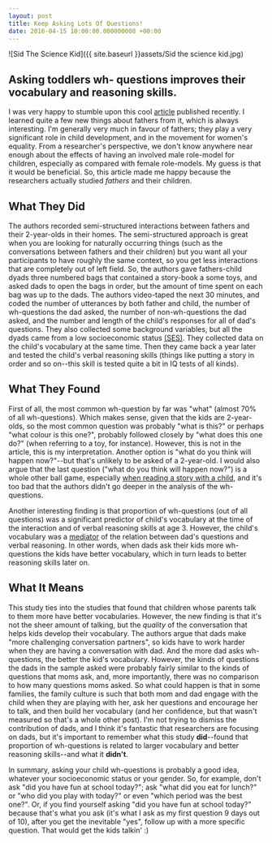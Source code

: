 ```yaml
---
layout: post
title: Keep Asking Lots Of Questions!
date: 2016-04-15 10:00:00.000000000 +00:00
---
```

![Sid The Science Kid]({{ site.baseurl }}assets/Sid the science kid.jpg)

## Asking toddlers wh- questions improves their vocabulary and reasoning skills.

I was very happy to stumble upon this cool [article](https://onlinelibrary.wiley.com/doi/10.1111/cogs.12349/abstract) published recently. I learned quite a few new things about fathers from it, which is always interesting. I'm generally very much in favour of fathers; they play a very significant role in child development, and in the movement for women's equality. From a researcher's perspective, we don't know anywhere near enough about the effects of having an involved male role-model for children, especially as compared with female role-models. My guess is that it would be beneficial. So, this article made me happy because the researchers actually studied *fathers* and their children.

## What They Did

The authors recorded semi-structured interactions between fathers and their 2-year-olds in their homes. The semi-structured approach is great when you are looking for naturally occurring things (such as the conversations between fathers and their children) but you want all your participants to have roughly the same context, so you get less interactions that are completely out of left field. So, the authors gave fathers-child dyads three numbered bags that contained a story-book a some toys, and asked dads to open the bags in order, but the amount of time spent on each bag was up to the dads. The authors video-taped the next 30 minutes, and coded the number of utterances by both father and child, the number of wh-questions the dad asked, the number of non-wh-questions the dad asked, and the number and length of the child's responses for all of dad's questions. They also collected some background variables, but all the dyads came from a low socioeconomic status [(SES)](https://galpod.com/glossary#SES). They collected data on the child's vocabulary at the same time. Then they came back a year later and tested the child's verbal reasoning skills (things like putting a story in order and so on--this skill is tested quite a bit in IQ tests of all kinds).

## What They Found

First of all, the most common wh-question by far was "what" (almost 70% of all wh-questions). Which makes sense, given that the kids are 2-year-olds, so the most common question was probably "what is this?" or perhaps "what colour is this one?", probably followed closely by "what does this one do?" (when referring to a toy, for instance). However, this is not in the article, this is my interpretation. Another option is "what do you think will happen now?"--but that's unlikely to be asked of a 2-year-old. I would also argue that the last question ("what do you think will happen now?") is a whole other ball game, especially [when reading a story with a child](https://galpod.com/talking-about-books-moms-sharing-books-with-toddlers), and it's too bad that the authors didn't go deeper in the analysis of the wh-questions.

Another interesting finding is that proportion of wh-questions (out of all questions) was a significant predictor of child's vocabulary at the time of the interaction and of verbal reasoning skills at age 3. However, the child's vocabulary was a [mediator](https://galpod.com/glossary#mediation) of the relation between dad's questions and verbal reasoning. In other words, when dads ask their kids more wh-questions the kids have better vocabulary, which in turn leads to better reasoning skills later on.

## What It Means
This study ties into the studies that found that children whose parents talk to them more have better vocabularies. However, the new finding is that it's not the sheer amount of talking, but the *quality* of the conversation that helps kids develop their vocabulary. The authors argue that dads make "more challenging conversation partners", so kids have to work harder when they are having a conversation with dad. And the more dad asks wh-questions, the better the kid's vocabulary. However, the kinds of questions the dads in the sample asked were probably fairly similar to the kinds of questions that moms ask, and, more importantly, there was no comparison to how many questions moms asked. So what could happen is that in some families, the family culture is such that both mom and dad engage with the child when they are playing with her, ask her questions and encourage her to talk, and then build her vocabulary (and her confidence, but that wasn't measured so that's a whole other post). I'm not trying to dismiss the contribution of dads, and I think it's fantastic that researchers are focusing on dads, but it's important to remember what this study **did**--found that proportion of wh-questions is related to larger vocabulary and better reasoning skills--and what it **didn't**.

In summary, asking your child wh-questions is probably a good idea, whatever your socioeconomic status or your gender. So, for example, don't ask "did you have fun at school today?"; ask "what did you eat for lunch?" or "who did you play with today?" or even "which period was the best one?". Or, if you find yourself asking "did you have fun at school today?" because that's what you ask (it's what I ask as my first question 9 days out of 10), after you get the inevitable "yes", follow up with a more specific question. That would get the kids talkin' :)
